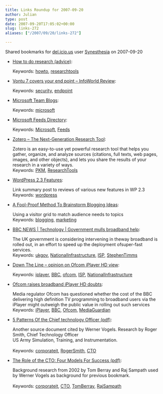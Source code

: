 ```yaml
---
title: Links Roundup for 2007-09-20
author: Julian
type: post
date: 2007-09-20T17:05:02+00:00
slug: links-272 
aliases: ["/2007/09/20/links-272"]

---
```

Shared bookmarks for [del.icio.us][1] user  [Synesthesia][2] on 2007-09-20

  * [How to do research (advice)][3]:
  
       
    Keywords: [howto][4], [researchtools][5]
  * [Vontu 7 covers your end point &#8211; InfoWorld Review][6]:
  
       
    Keywords: [security][7], [endpoint][8]
  * [Microsoft Team Blogs][9]:
  
       
    Keywords: [microsoft][10]
  * [Microsoft Feeds Directory][11]:
  
       
    Keywords: [Microsoft][12], [Feeds][13]
  * [Zotero &#8211; The Next-Generation Research Tool][14]:
  
    Zotero is an easy-to-use yet powerful research tool that helps you gather, organize, and analyze sources (citations, full texts, web pages, images, and other objects), and lets you share the results of your research in a variety of ways.    
    Keywords: [PKM][15], [ResearchTools][16]
  * [WordPress 2.3 Features][17]:
  
    Link summary post to reviews of various new features in WP 2.3    
    Keywords: [wordpress][18]
  * [A Fool-Proof Method To Brainstorm Blogging Ideas][19]:
  
    Using a visitor grid to match audience needs to topics    
    Keywords: [blogging][20], [marketing][21]
  * [BBC NEWS | Technology | Government mulls broadband help][22]:
  
    The UK government is considering intervening in theway broadband is rolled out, in an effort to speed up the deployment ofsuper-fast services.   
    Keywords: [ukgov][23], [NationalInfrastructure][24], [ISP][25], [StephenTimms][26]
  * [Down The Line &#8211; opinion on Ofcom iPlayer HD view][27]:
  
       
    Keywords: [iplayer][28], [BBC][29], [ofcom][30], [ISP][25], [NationalInfrastructure][24]
  * [Ofcom raises broadband iPlayer HD doubts][31]:
  
    Media regulator Ofcom has questioned whether the cost of the BBC delivering high definition TV programming to broadband users via the iPlayer might outweigh the public value in rolling out such services   
    Keywords: [iPlayer][32], [BBC][29], [Ofcom][33], [MediaGuardian][34]

<!--more-->

  * [5 Patterns Of the Chief technology Officer (pdf)][35]:
  
    Another source document cited by Werner Vogels. Research by Roger Smith, Chief Technology Officer<br>US Army Simulation, Training, and Instrumentation.<br>   
    Keywords: [corporateit][36], [RogerSmith][37], [CTO][38]
  * [The Role of the CTO: Four Models For Success (pdf)][39]:
  
    Background research from 2002 by Tom Berray and Raj Sampath used by Werner Vogels as background for previous bookmark.<br>   
    Keywords: [corporateit][36], [CTO][38], [TomBerray][40], [RajSampath][41]

 [1]: https://del.icio.us/
 [2]: https://del.icio.us/synesthesia
 [3]: https://www.angelfire.com/biz/rumsby/ARES.html "https://www.angelfire.com/biz/rumsby/ARES.html"
 [4]: https://del.icio.us/synesthesia/howto
 [5]: https://del.icio.us/synesthesia/researchtools
 [6]: https://www.infoworld.com/article/07/09/20/38TC-vontu-7-covers-your-endpoint_1.html "https://www.infoworld.com/article/07/09/20/38TC-vontu-7-covers-your-endpoint_1.html"
 [7]: https://del.icio.us/synesthesia/security
 [8]: https://del.icio.us/synesthesia/endpoint
 [9]: https://windowsvistablog.com/blogs/windowsexperience/pages/microsoft-blogs.aspx "https://windowsvistablog.com/blogs/windowsexperience/pages/microsoft-blogs.aspx"
 [10]: https://del.icio.us/synesthesia/microsoft
 [11]: https://www.microsoft.com/rss "https://www.microsoft.com/rss"
 [12]: https://del.icio.us/synesthesia/Microsoft
 [13]: https://del.icio.us/synesthesia/Feeds
 [14]: https://www.zotero.org/about "https://www.zotero.org/about"
 [15]: https://del.icio.us/synesthesia/PKM
 [16]: https://del.icio.us/synesthesia/ResearchTools
 [17]: https://weblogtoolscollection.com/archives/2007/09/17/wordpress-23-features "https://weblogtoolscollection.com/archives/2007/09/17/wordpress-23-features"
 [18]: https://del.icio.us/synesthesia/wordpress
 [19]: https://www.ihelpyoublog.com/20070224-tutorial-jumpstart-your-blogging-with-the-visitor-grid "https://www.ihelpyoublog.com/20070224-tutorial-jumpstart-your-blogging-with-the-visitor-grid"
 [20]: https://del.icio.us/synesthesia/blogging
 [21]: https://del.icio.us/synesthesia/marketing
 [22]: https://news.bbc.co.uk/1/hi/technology/7001413.stm "https://news.bbc.co.uk/1/hi/technology/7001413.stm"
 [23]: https://del.icio.us/synesthesia/ukgov
 [24]: https://del.icio.us/synesthesia/NationalInfrastructure
 [25]: https://del.icio.us/synesthesia/ISP
 [26]: https://del.icio.us/synesthesia/StephenTimms
 [27]: https://www.transdiffusion.org/emc/7days/blog/2007/09/down-line.htm "https://www.transdiffusion.org/emc/7days/blog/2007/09/down-line.htm"
 [28]: https://del.icio.us/synesthesia/iplayer
 [29]: https://del.icio.us/synesthesia/BBC
 [30]: https://del.icio.us/synesthesia/ofcom
 [31]: https://media.guardian.co.uk/broadcast/story/0,,2171930,00.html "https://media.guardian.co.uk/broadcast/story/0,,2171930,00.html"
 [32]: https://del.icio.us/synesthesia/iPlayer
 [33]: https://del.icio.us/synesthesia/Ofcom
 [34]: https://del.icio.us/synesthesia/MediaGuardian
 [35]: https://www.ctonet.org/documents/5PatternsofCTO.pdf "https://www.ctonet.org/documents/5PatternsofCTO.pdf"
 [36]: https://del.icio.us/synesthesia/corporateit
 [37]: https://del.icio.us/synesthesia/RogerSmith
 [38]: https://del.icio.us/synesthesia/CTO
 [39]: https://www.brixtonspa.com/Career/The_Role_of_the_CTO_4Models.pdf "https://www.brixtonspa.com/Career/The_Role_of_the_CTO_4Models.pdf"
 [40]: https://del.icio.us/synesthesia/TomBerray
 [41]: https://del.icio.us/synesthesia/RajSampath